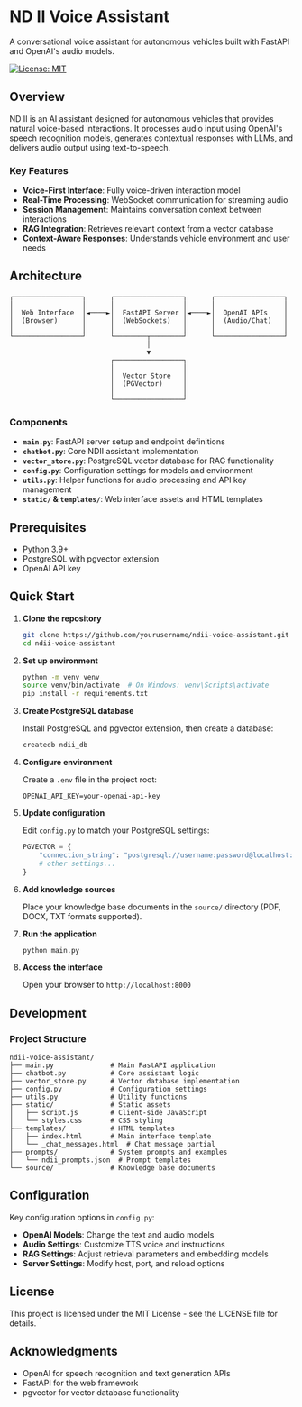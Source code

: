 # ND II Voice Assistant

A conversational voice assistant for autonomous vehicles built with FastAPI and OpenAI's audio models.

[![License: MIT](https://img.shields.io/badge/License-MIT-blue.svg)](https://opensource.org/licenses/MIT)

## Overview

ND II is an AI assistant designed for autonomous vehicles that provides natural voice-based interactions. It processes audio input using OpenAI's speech recognition models, generates contextual responses with LLMs, and delivers audio output using text-to-speech.

### Key Features

- **Voice-First Interface**: Fully voice-driven interaction model
- **Real-Time Processing**: WebSocket communication for streaming audio
- **Session Management**: Maintains conversation context between interactions
- **RAG Integration**: Retrieves relevant context from a vector database
- **Context-Aware Responses**: Understands vehicle environment and user needs

## Architecture

```
┌─────────────────┐      ┌─────────────────┐      ┌─────────────────┐
│                 │      │                 │      │                 │
│  Web Interface  │◄────►│  FastAPI Server │◄────►│  OpenAI APIs    │
│  (Browser)      │      │  (WebSockets)   │      │  (Audio/Chat)   │
│                 │      │                 │      │                 │
└─────────────────┘      └────────┬────────┘      └─────────────────┘
                                  │
                                  ▼
                         ┌─────────────────┐
                         │                 │
                         │  Vector Store   │
                         │  (PGVector)     │
                         │                 │
                         └─────────────────┘
```

### Components

- **`main.py`**: FastAPI server setup and endpoint definitions
- **`chatbot.py`**: Core NDII assistant implementation
- **`vector_store.py`**: PostgreSQL vector database for RAG functionality
- **`config.py`**: Configuration settings for models and environment
- **`utils.py`**: Helper functions for audio processing and API key management
- **`static/` & `templates/`**: Web interface assets and HTML templates

## Prerequisites

- Python 3.9+
- PostgreSQL with pgvector extension
- OpenAI API key

## Quick Start

1. **Clone the repository**

   ```bash
   git clone https://github.com/yourusername/ndii-voice-assistant.git
   cd ndii-voice-assistant
   ```

2. **Set up environment**

   ```bash
   python -m venv venv
   source venv/bin/activate  # On Windows: venv\Scripts\activate
   pip install -r requirements.txt
   ```

3. **Create PostgreSQL database**

   Install PostgreSQL and pgvector extension, then create a database:
   
   ```bash
   createdb ndii_db
   ```

4. **Configure environment**

   Create a `.env` file in the project root:
   
   ```
   OPENAI_API_KEY=your-openai-api-key
   ```

5. **Update configuration**

   Edit `config.py` to match your PostgreSQL settings:
   
   ```python
   PGVECTOR = {
       "connection_string": "postgresql://username:password@localhost:5432/ndii_db",
       # other settings...
   }
   ```

6. **Add knowledge sources**

   Place your knowledge base documents in the `source/` directory (PDF, DOCX, TXT formats supported).

7. **Run the application**

   ```bash
   python main.py
   ```

8. **Access the interface**

   Open your browser to `http://localhost:8000`

## Development

### Project Structure

```
ndii-voice-assistant/
├── main.py              # Main FastAPI application
├── chatbot.py           # Core assistant logic
├── vector_store.py      # Vector database implementation
├── config.py            # Configuration settings
├── utils.py             # Utility functions
├── static/              # Static assets
│   ├── script.js        # Client-side JavaScript
│   └── styles.css       # CSS styling
├── templates/           # HTML templates
│   ├── index.html       # Main interface template
│   └── _chat_messages.html  # Chat message partial
├── prompts/             # System prompts and examples
│   └── ndii_prompts.json  # Prompt templates
└── source/              # Knowledge base documents
```

## Configuration

Key configuration options in `config.py`:

- **OpenAI Models**: Change the text and audio models
- **Audio Settings**: Customize TTS voice and instructions
- **RAG Settings**: Adjust retrieval parameters and embedding models
- **Server Settings**: Modify host, port, and reload options

## License

This project is licensed under the MIT License - see the LICENSE file for details.

## Acknowledgments

- OpenAI for speech recognition and text generation APIs
- FastAPI for the web framework
- pgvector for vector database functionality